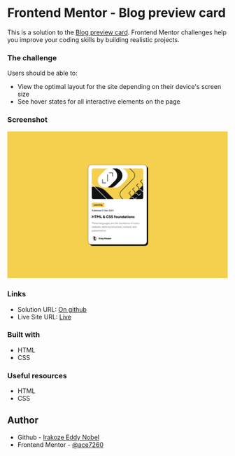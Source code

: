 # Frontend Mentor - Blog preview card

This is a solution to the [Blog preview card](https://www.frontendmentor.io/challenges/blog-preview-card-ckPaj01IcS). Frontend Mentor challenges help you improve your coding skills by building realistic projects.

### The challenge

Users should be able to:

- View the optimal layout for the site depending on their device's screen size
- See hover states for all interactive elements on the page

### Screenshot

![Blog preview card](/design/desktop-design.jpg)

### Links

- Solution URL: [On github](https://github.com/ace7260/blog-preview-card)
- Live Site URL: [Live](https://ace7260.github.io/)

### Built with

- HTML
- CSS 

### Useful resources

- HTML
- CSS 

## Author

- Github - [Irakoze Eddy Nobel](https://github.com/ace7260)
- Frontend Mentor - [@ace7260](https://www.frontendmentor.io/profile/Ace7260)